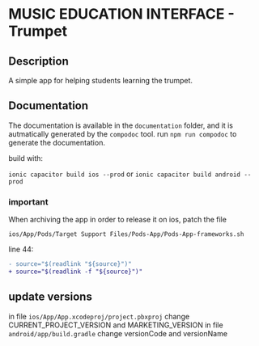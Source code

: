 # MUSIC EDUCATION INTERFACE - Trumpet #

## Description ##
A simple app for helping students learning the trumpet.

## Documentation ##
The documentation is available in the `documentation` folder, and it is autmatically generated by the `compodoc` tool.
run `npm run compodoc` to generate the documentation.


build with:

`ionic capacitor build ios --prod`
or 
`ionic capacitor build android --prod`


### important ###
When archiving the app in order to release it on ios, patch the file

`ios/App/Pods/Target Support Files/Pods-App/Pods-App-frameworks.sh`

line 44:
```diff
- source="$(readlink "${source}")"
+ source="$(readlink -f "${source}")"
```


## update versions ##
in file `ios/App/App.xcodeproj/project.pbxproj` change CURRENT_PROJECT_VERSION and MARKETING_VERSION
in file `android/app/build.gradle` change versionCode and versionName